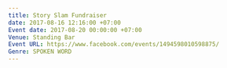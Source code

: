```yaml
---
title: Story Slam Fundraiser
date: 2017-08-16 12:16:00 +07:00
Event date: 2017-08-20 00:00:00 +07:00
Venue: Standing Bar
Event URL: https://www.facebook.com/events/1494598010598875/
Genre: SPOKEN WORD
---
```


